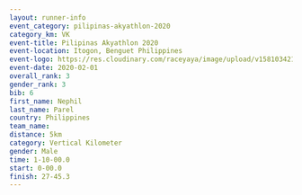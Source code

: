 ```yaml
--- 
layout: runner-info 
event_category: pilipinas-akyathlon-2020 
category_km: VK 
event-title: Pilipinas Akyathlon 2020 
event-location: Itogon, Benguet Philippines 
event-logo: https://res.cloudinary.com/raceyaya/image/upload/v1581034212/logo/ph-akyathlon_ldmu3f.png 
event-date: 2020-02-01 
overall_rank: 3
gender_rank: 3
bib: 6
first_name: Nephil
last_name: Parel
country: Philippines
team_name: 
distance: 5km
category: Vertical Kilometer
gender: Male
time: 1-10-00.0
start: 0-00.0
finish: 27-45.3
--- 
```

